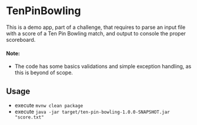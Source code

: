 # TenPinBowling
This is a demo app, part of a challenge, that requires to parse an input file with a score 
of a Ten Pin Bowling match, and output to console the proper scoreboard.

#### Note:
- The code has some basics validations and simple exception handling, as this is beyond of scope. 

## Usage
- execute `mvnw clean package`
- execute `java -jar target/ten-pin-bowling-1.0.0-SNAPSHOT.jar "score.txt"`
